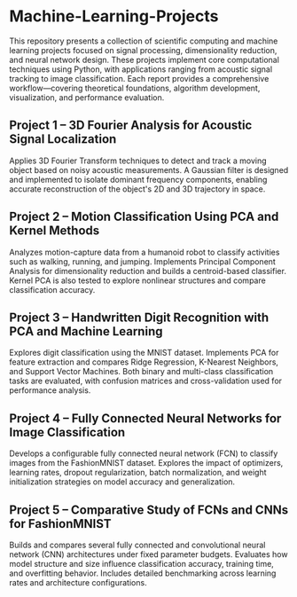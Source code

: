 # Machine-Learning-Projects
This repository presents a collection of scientific computing and machine learning projects focused on signal processing, dimensionality reduction, and neural network design. These projects implement core computational techniques using Python, with applications ranging from acoustic signal tracking to image classification. Each report provides a comprehensive workflow—covering theoretical foundations, algorithm development, visualization, and performance evaluation.

## Project 1 – 3D Fourier Analysis for Acoustic Signal Localization
Applies 3D Fourier Transform techniques to detect and track a moving object based on noisy acoustic measurements. A Gaussian filter is designed and implemented to isolate dominant frequency components, enabling accurate reconstruction of the object's 2D and 3D trajectory in space.

## Project 2 – Motion Classification Using PCA and Kernel Methods
Analyzes motion-capture data from a humanoid robot to classify activities such as walking, running, and jumping. Implements Principal Component Analysis for dimensionality reduction and builds a centroid-based classifier. Kernel PCA is also tested to explore nonlinear structures and compare classification accuracy.

## Project 3 – Handwritten Digit Recognition with PCA and Machine Learning
Explores digit classification using the MNIST dataset. Implements PCA for feature extraction and compares Ridge Regression, K-Nearest Neighbors, and Support Vector Machines. Both binary and multi-class classification tasks are evaluated, with confusion matrices and cross-validation used for performance analysis.

## Project 4 – Fully Connected Neural Networks for Image Classification
Develops a configurable fully connected neural network (FCN) to classify images from the FashionMNIST dataset. Explores the impact of optimizers, learning rates, dropout regularization, batch normalization, and weight initialization strategies on model accuracy and generalization.

## Project 5 – Comparative Study of FCNs and CNNs for FashionMNIST
Builds and compares several fully connected and convolutional neural network (CNN) architectures under fixed parameter budgets. Evaluates how model structure and size influence classification accuracy, training time, and overfitting behavior. Includes detailed benchmarking across learning rates and architecture configurations.

